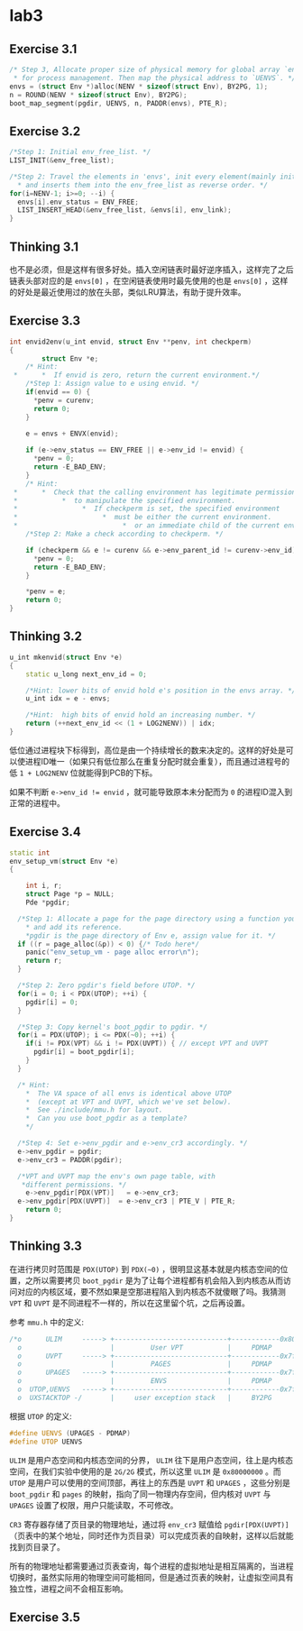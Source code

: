 # lab3

## Exercise 3.1
```c++
/* Step 3, Allocate proper size of physical memory for global array `envs`,
 * for process management. Then map the physical address to `UENVS`. */
envs = (struct Env *)alloc(NENV * sizeof(struct Env), BY2PG, 1);
n = ROUND(NENV * sizeof(struct Env), BY2PG);
boot_map_segment(pgdir, UENVS, n, PADDR(envs), PTE_R);
```

## Exercise 3.2
```c++
/*Step 1: Initial env_free_list. */
LIST_INIT(&env_free_list);

/*Step 2: Travel the elements in 'envs', init every element(mainly initial its status, mark it as free)
  * and inserts them into the env_free_list as reverse order. */
for(i=NENV-1; i>=0; --i) {
  envs[i].env_status = ENV_FREE;
  LIST_INSERT_HEAD(&env_free_list, &envs[i], env_link);
}
```

## Thinking 3.1
也不是必须，但是这样有很多好处。插入空闲链表时最好逆序插入，这样完了之后链表头部对应的是 `envs[0]` ，在空闲链表使用时最先使用的也是 `envs[0]` ，这样的好处是最近使用过的放在头部，类似LRU算法，有助于提升效率。

## Exercise 3.3
```c++
int envid2env(u_int envid, struct Env **penv, int checkperm)
{
        struct Env *e;
    /* Hint:
 *      *  If envid is zero, return the current environment.*/
    /*Step 1: Assign value to e using envid. */
    if(envid == 0) {
      *penv = curenv;
      return 0;
    }
    
    e = envs + ENVX(envid);

    if (e->env_status == ENV_FREE || e->env_id != envid) {
      *penv = 0;
      return -E_BAD_ENV;
    }
    /* Hint:
 *      *  Check that the calling environment has legitimate permissions
 *           *  to manipulate the specified environment.
 *                *  If checkperm is set, the specified environment
 *                     *  must be either the current environment.
 *                          *  or an immediate child of the current environment.If not, error! */
    /*Step 2: Make a check according to checkperm. */

    if (checkperm && e != curenv && e->env_parent_id != curenv->env_id) {
      *penv = 0;
      return -E_BAD_ENV;
    }

    *penv = e;
    return 0;
}
```

## Thinking 3.2
```c++
u_int mkenvid(struct Env *e)
{
	static u_long next_env_id = 0;

    /*Hint: lower bits of envid hold e's position in the envs array. */
	u_int idx = e - envs;

    /*Hint:  high bits of envid hold an increasing number. */
	return (++next_env_id << (1 + LOG2NENV)) | idx;
}
```
低位通过进程块下标得到，高位是由一个持续增长的数来决定的。这样的好处是可以使进程ID唯一（如果只有低位那么在重复分配时就会重复），而且通过进程号的低 `1 + LOG2NENV` 位就能得到PCB的下标。

如果不判断 `e->env_id != envid` ，就可能导致原本未分配而为 `0` 的进程ID混入到正常的进程中。

## Exercise 3.4
```c++
static int
env_setup_vm(struct Env *e)
{

	int i, r;
	struct Page *p = NULL;
	Pde *pgdir;

  /*Step 1: Allocate a page for the page directory using a function you completed in the lab2.
    * and add its reference.
    *pgdir is the page directory of Env e, assign value for it. */
  if ((r = page_alloc(&p)) < 0) {/* Todo here*/
    panic("env_setup_vm - page alloc error\n");
    return r;
  }

  /*Step 2: Zero pgdir's field before UTOP. */
  for(i = 0; i < PDX(UTOP); ++i) {
    pgdir[i] = 0;
  }

  /*Step 3: Copy kernel's boot_pgdir to pgdir. */
  for(i = PDX(UTOP); i <= PDX(~0); ++i) {
    if(i != PDX(VPT) && i != PDX(UVPT)) { // except VPT and UVPT
      pgdir[i] = boot_pgdir[i];
    }
  }

  /* Hint:
    *  The VA space of all envs is identical above UTOP
    *  (except at VPT and UVPT, which we've set below).
    *  See ./include/mmu.h for layout.
    *  Can you use boot_pgdir as a template?
    */

  /*Step 4: Set e->env_pgdir and e->env_cr3 accordingly. */
  e->env_pgdir = pgdir;
  e->env_cr3 = PADDR(pgdir);

  /*VPT and UVPT map the env's own page table, with
   *different permissions. */
	e->env_pgdir[PDX(VPT)]   = e->env_cr3;
  e->env_pgdir[PDX(UVPT)]  = e->env_cr3 | PTE_V | PTE_R;
	return 0;
}
```

## Thinking 3.3
在进行拷贝时范围是 `PDX(UTOP)` 到 `PDX(~0)` ，很明显这基本就是内核态空间的位置，之所以需要拷贝 `boot_pgdir` 是为了让每个进程都有机会陷入到内核态从而访问对应的内核区域，要不然如果是空那进程陷入到内核态不就傻眼了吗。我猜测 `VPT` 和 `UVPT` 是不同进程不一样的，所以在这里留个坑，之后再设置。

参考 `mmu.h` 中的定义:
```c++
/*o      ULIM     -----> +----------------------------+------------0x8000 0000-------    
  o                      |         User VPT           |     PDMAP                /|\ 
  o      UVPT     -----> +----------------------------+------------0x7fc0 0000    |
  o                      |         PAGES              |     PDMAP                 |
  o      UPAGES   -----> +----------------------------+------------0x7f80 0000    |
  o                      |         ENVS               |     PDMAP                 |
  o  UTOP,UENVS   -----> +----------------------------+------------0x7f40 0000    |
  o  UXSTACKTOP -/       |     user exception stack   |     BY2PG                 | */
```

根据 `UTOP` 的定义:
```c++
#define UENVS (UPAGES - PDMAP)
#define UTOP UENVS
```

`ULIM` 是用户态空间和内核态空间的分界， `ULIM` 往下是用户态空间，往上是内核态空间，在我们实验中使用的是 `2G/2G` 模式，所以这里 `ULIM` 是 `0x80000000` 。而 `UTOP` 是用户可以使用的空间顶部，再往上的东西是 `UVPT` 和 `UPAGES` ，这些分别是 `boot_pgdir` 和 `pages` 的映射，指向了同一物理内存空间，但内核对 `UVPT` 与 `UPAGES` 设置了权限，用户只能读取，不可修改。

`CR3` 寄存器存储了页目录的物理地址，通过将 `env_cr3` 赋值给 `pgdir[PDX(UVPT)]` （页表中的某个地址，同时还作为页目录）可以完成页表的自映射，这样以后就能找到页目录了。

所有的物理地址都需要通过页表查询，每个进程的虚拟地址是相互隔离的，当进程切换时，虽然实际用的物理空间可能相同，但是通过页表的映射，让虚拟空间具有独立性，进程之间不会相互影响。

## Exercise 3.5
